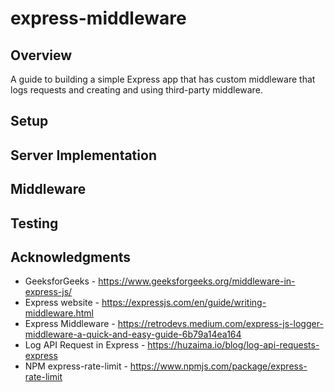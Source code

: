 # express-middleware
## Overview

A guide to building a simple Express app that has custom middleware that logs requests and creating and using third-party middleware. 

## Setup
## Server Implementation
## Middleware
## Testing
## Acknowledgments

- GeeksforGeeks - <https://www.geeksforgeeks.org/middleware-in-express-js/>
- Express website - <https://expressjs.com/en/guide/writing-middleware.html>
- Express Middleware - <https://retrodevs.medium.com/express-js-logger-middleware-a-quick-and-easy-guide-6b79a14ea164>
- Log API Request in Express - <https://huzaima.io/blog/log-api-requests-express>
- NPM express-rate-limit - <https://www.npmjs.com/package/express-rate-limit>